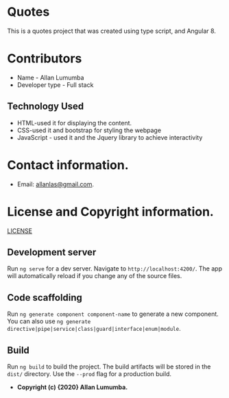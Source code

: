 # Quotes

This is a quotes project that was created using type script, and Angular 8.

# Contributors

- Name - Allan Lumumba
- Developer type - Full stack

## Technology Used
 - HTML-used it for displaying the content.
 - CSS-used it  and bootstrap for styling the webpage
 - JavaScript - used it and the Jquery library to achieve interactivity

# Contact information.
 - Email: allanlas@gmail.com.
 
# License and Copyright information.
 
 
[LICENSE](LICENSE)



## Development server

Run `ng serve` for a dev server. Navigate to `http://localhost:4200/`. The app will automatically reload if you change any of the source files.

## Code scaffolding

Run `ng generate component component-name` to generate a new component. You can also use `ng generate directive|pipe|service|class|guard|interface|enum|module`.

## Build

Run `ng build` to build the project. The build artifacts will be stored in the `dist/` directory. Use the `--prod` flag for a production build.

- __Copyright (c) {2020}  Allan Lumumba.__